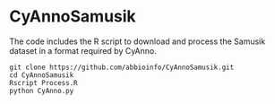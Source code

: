 # CyAnnoSamusik
The code includes the R script to download and process the Samusik dataset in a format required by CyAnno. 

```
git clone https://github.com/abbioinfo/CyAnnoSamusik.git
cd CyAnnoSamusik
Rscript Process.R
python CyAnno.py
```
